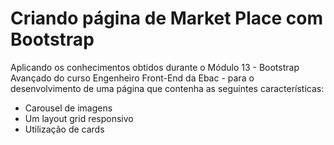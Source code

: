 # Criando página de Market Place com Bootstrap

Aplicando os conhecimentos obtidos durante o Módulo 13 - Bootstrap Avançado do curso Engenheiro Front-End da Ebac - para o desenvolvimento de uma página que contenha as seguintes características:

- Carousel de imagens
- Um layout grid responsivo
- Utilização de cards

